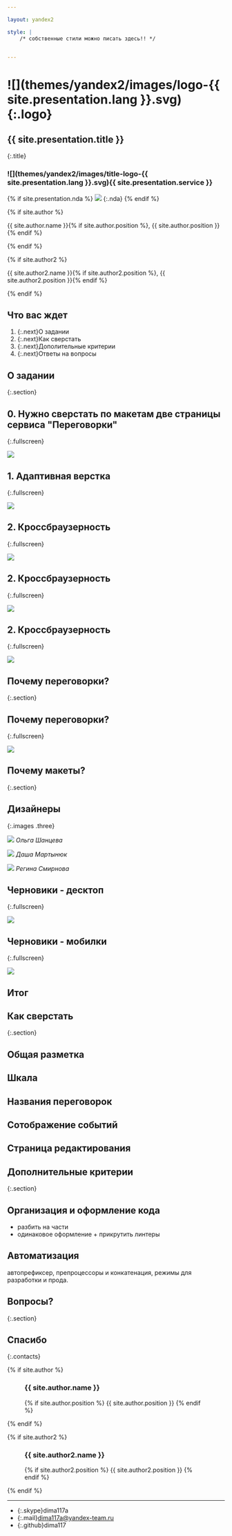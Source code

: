 ```yaml
---

layout: yandex2

style: |
    /* собственные стили можно писать здесь!! */


---
```


# ![](themes/yandex2/images/logo-{{ site.presentation.lang }}.svg){:.logo}

## {{ site.presentation.title }}
{:.title}

### ![](themes/yandex2/images/title-logo-{{ site.presentation.lang }}.svg){{ site.presentation.service }}

{% if site.presentation.nda %}
![](themes/yandex2/images/title-nda.svg)
{:.nda}
{% endif %}

<div class="authors">
{% if site.author %}
<p>{{ site.author.name }}{% if site.author.position %}, {{ site.author.position }}{% endif %}</p>
{% endif %}

{% if site.author2 %}
<p>{{ site.author2.name }}{% if site.author2.position %}, {{ site.author2.position }}{% endif %}</p>
{% endif %}

</div>

## Что вас ждет

1. {:.next}О задании
2. {:.next}Как сверстать
3. {:.next}Дополительные критерии
4. {:.next}Ответы на вопросы

## О задании
{:.section}

## 0. Нужно сверстать по макетам две страницы сервиса "Переговорки"
{:.fullscreen}

![](pictures/specs-01.png)

## 1. Адаптивная верстка
{:.fullscreen}

![](pictures/specs-00.png)

## 2. Кроссбраузерность
{:.fullscreen}

![](pictures/browsers-00.png)

## 2. Кроссбраузерность
{:.fullscreen}

![](pictures/browsers-01.png)

## 2. Кроссбраузерность
{:.fullscreen}

![](pictures/vk-00.png)

## Почему переговорки?
{:.section}

## Почему переговорки?
{:.fullscreen}

![](pictures/meeting-00.jpg)

## Почему макеты?
{:.section}

## Дизайнеры
{:.images .three}

![](pictures/oshans.jpg)
*Ольга Шанцева*

![](pictures/dashamrt.jpg)
*Даша Мартынюк*

![](pictures/regsmirnova.jpg)
*Регина Смирнова*

## Черновики - десктоп
{:.fullscreen}

![](pictures/draft-00.jpg)

## Черновики - мобилки
{:.fullscreen}

![](pictures/draft-01.jpg)

## Итог

## Как сверстать
{:.section}

## Общая разметка

## Шкала

## Названия переговорок

## Сотображение событий

## Страница редактирования

## Дополнительные критерии
{:.section}

## Организация и оформление кода

- разбить на части
- одинаковое оформление + прикрутить линтеры

## Автоматизация

автопрефиксер, препроцессоры и конкатенация, режимы для разработки и прода.

## Вопросы?
{:.section}

## Спасибо
{:.contacts}

{% if site.author %}

<figure markdown="1">

### {{ site.author.name }}

{% if site.author.position %}
{{ site.author.position }}
{% endif %}

</figure>

{% endif %}

{% if site.author2 %}

<figure markdown="1">

### {{ site.author2.name }}

{% if site.author2.position %}
{{ site.author2.position }}
{% endif %}

</figure>

{% endif %}

<!-- разделитель контактов -->
-------

<!-- left -->
- {:.skype}dima117a
- {:.mail}dima117a@yandex-team.ru
- {:.github}dima117

<!-- right -->


<!-- 
- {:.twitter}@author
- {:.facebook}author
- {:.mail}author@yandex-team.ru
- {:.phone}+7-999-888-7766
- {:.github}author
- {:.bitbucket}author
- {:.twitter}@author
- {:.telegram}author
- {:.skype}author
- {:.instagram}author
- {:.facebook}author
- {:.vk}@author
- {:.ok}@author

-->
